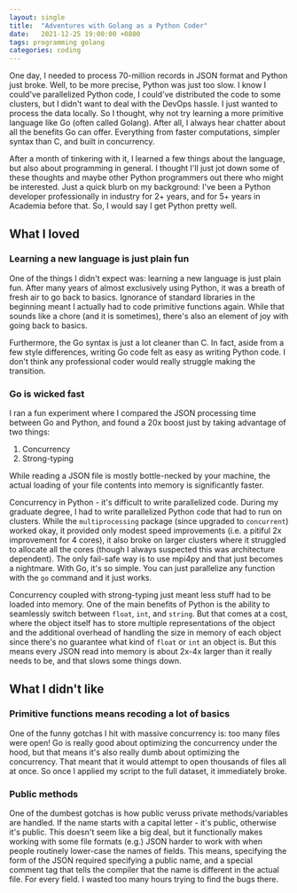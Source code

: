 ```yaml
---
layout: single
title:  "Adventures with Golang as a Python Coder"
date:   2021-12-25 19:00:00 +0800
tags: programming golang
categories: coding
---
```


One day, I needed to process 70-million records in JSON format and Python just broke.
Well, to be more precise, Python was just too slow. I know I could've parallelized
Python code, I could've distributed the code to some clusters, but I didn't want to deal
with the DevOps hassle. I just wanted to process the data locally. So I thought, why not
try learning a more primitive language like Go (often called Golang). After all, I
always hear chatter about all the benefits Go can offer. Everything from faster
computations, simpler syntax than C, and built in concurrency.

After a month of tinkering with it, I learned a few things about the language, but also
about programming in general. I thought I'll just jot down some of these thoughts and
maybe other Python programmers out there who might be interested. Just a quick blurb on
my background: I've been a Python developer professionally in industry for 2+ years, and
for 5+ years in Academia before that. So, I would say I get Python pretty well.

## What I loved

### Learning a new language is just plain fun

One of the things I didn't expect was: learning a new language is just plain fun. After
many years of almost exclusively using Python, it was a breath of fresh air to go back
to basics. Ignorance of standard libraries in the beginning meant I actually had to code
primitive functions again. While that sounds like a chore (and it is sometimes), there's
also an element of joy with going back to basics.

Furthermore, the Go syntax is just a lot cleaner than C. In fact, aside from a few style
differences, writing Go code felt as easy as writing Python code. I don't think any
professional coder would really struggle making the transition.

### Go is wicked fast

I ran a fun experiment where I compared the JSON processing time between Go and Python,
and found a 20x boost just by taking advantage of two things:
1. Concurrency
2. Strong-typing

While reading a JSON file is mostly bottle-necked by your machine, the actual loading of
your file contents into memory is significantly faster.

Concurrency in Python - it's difficult to write parallelized code. During my graduate
degree, I had to write parallelized Python code that had to run on clusters. While the
`multiprocessing` package (since upgraded to `concurrent`) worked okay, it provided only
modest speed improvements (i.e. a pitiful 2x improvement for 4 cores), it also broke on
larger clusters where it struggled to allocate all the cores (though I always suspected
this was architecture dependent). The only fail-safe way is to use mpi4py and that just
becomes a nightmare. With Go, it's so simple. You can just parallelize any function with
the `go` command and it just works.

Concurrency coupled with strong-typing just meant less stuff had to be loaded into
memory. One of the main benefits of Python is the ability to seamlessly switch between
`float`, `int`, and `string`. But that comes at a cost, where the object itself has to
store multiple representations of the object and the additional overhead of handling the
size in memory of each object since there's no guarantee what kind of `float` or `int`
an object is. But this means every JSON read into memory is about 2x-4x larger than it
really needs to be, and that slows some things down.


## What I didn't like

### Primitive functions means recoding a lot of basics

One of the funny gotchas I hit with massive concurrency is: too many files were open! Go
is really good about optimizing the concurrency under the hood, but that means it's also
really dumb about optimizing the concurrency. That meant that it would attempt to open
thousands of files all at once. So once I applied my script to the full dataset, it
immediately broke.

### Public methods

One of the dumbest gotchas is how public veruss private methods/variables are handled.
If the name starts with a capital letter - it's public, otherwise it's public. This
doesn't seem like a big deal, but it functionally makes working with some file formats
(e.g.) JSON harder to work with when people routinely lower-case the names of fields.
This means, specifying the form of the JSON required specifying a public name, and a
special comment tag that tells the compiler that the name is different in the actual
file. For every field. I wasted too many hours trying to find the bugs there.
